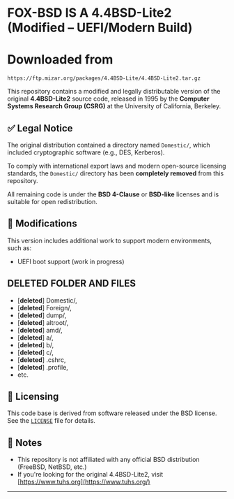 # FOX-BSD IS A 4.4BSD-Lite2 (Modified – UEFI/Modern Build)

# Downloaded from 
```
https://ftp.mizar.org/packages/4.4BSD-Lite/4.4BSD-Lite2.tar.gz
```

This repository contains a modified and legally distributable version of the original **4.4BSD-Lite2** source code, released in 1995 by the **Computer Systems Research Group (CSRG)** at the University of California, Berkeley.

## ✅ Legal Notice

The original distribution contained a directory named `Domestic/`, which included cryptographic software (e.g., DES, Kerberos).  

To comply with international export laws and modern open-source licensing standards, the `Domestic/` directory has been **completely removed** from this repository.

All remaining code is under the **BSD 4-Clause** or **BSD-like** licenses and is suitable for open redistribution.

## 🔧 Modifications

This version includes additional work to support modern environments, such as:
- UEFI boot support (work in progress)

## DELETED FOLDER AND FILES
- [**deleted**] Domestic/,
- [**deleted**] Foreign/, 
- [**deleted**] dump/,    
- [**deleted**] altroot/,
- [**deleted**] amd/,
- [**deleted**] a/,
- [**deleted**] b/,
- [**deleted**] c/,
- [**deleted**] .cshrc,
- [**deleted**] .profile,
- etc.

## 📜 Licensing

This code base is derived from software released under the BSD license. See the [`LICENSE`](./LICENSE) file for details.

## 📁 Notes

- This repository is not affiliated with any official BSD distribution (FreeBSD, NetBSD, etc.)
- If you're looking for the original 4.4BSD-Lite2, visit [https://www.tuhs.org](https://www.tuhs.org/)

---

